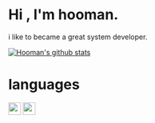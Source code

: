 # Hi , I'm hooman. 

i like to became a great system developer.


[![Hooman's github stats](https://github-readme-stats.vercel.app/api?username=hoomanist)](https://github.com/anuraghazra/github-readme-stats)

# languages
<p>
  <img src="https://devicon.dev/devicon.git/icons/c/c-original.svg" width="25px" height="25px"/>
  <img src="https://devicon.dev/devicon.git/icons/python/python-original.svg" width="25px" height="25px"/>

</p>
